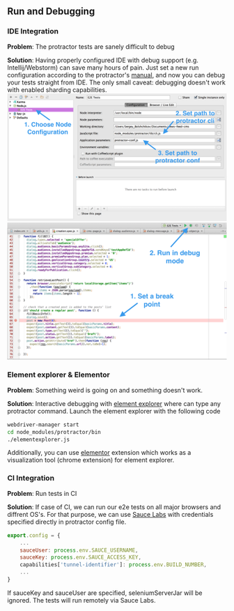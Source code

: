 ## Run and Debugging

### IDE Integration
**Problem**: The protractor tests are sanely difficult to debug

**Solution**: Having properly configured IDE with debug support (e.g. Intellij/Webstorm) can save many hours of pain. Just set a new run configuration according to the protractor's [manual](http://angular.github.io/protractor/#/debugging#setting-up-webstorm-for-debugging), and now you can debug your tests straight from IDE. The only small caveat: debugging doesn't work with enabled sharding capabilities.
![run-set](/images/run-set.png)
![run-debug](/images/run-debug.png)

### Element explorer & Elementor
**Problem**: Something weird is going on and something doesn't work.

**Solution**: Interactive debugging with [element explorer](http://angular.github.io/protractor/#/debugging#testing-out-protractor-interactively) where can type any protractor command. Launch the element explorer with the following code
```bash
webdriver-manager start
cd node_modules/protractor/bin
./elementexplorer.js
```

Additionally, you can use [elementor](https://github.com/andresdominguez/elementor) extension which works as a visualization tool (chrome extension) for element explorer.

### CI Integration
**Problem**: Run tests in CI

**Solution**: If case of CI, we can run our e2e tests on all major browsers and diffrent OS's. For that purpose, we can use [Sauce Labs](https://saucelabs.com/) with credentials specified directly in protractor config file.
```js
export.config = {
	...
	sauceUser: process.env.SAUCE_USERNAME,
	sauceKey: process.env.SAUCE_ACCESS_KEY,
	capabilities['tunnel-identifier']: process.env.BUILD_NUMBER,
	...
}
```
If sauceKey and sauceUser are specified, seleniumServerJar will be ignored. The tests will run remotely via Sauce Labs.